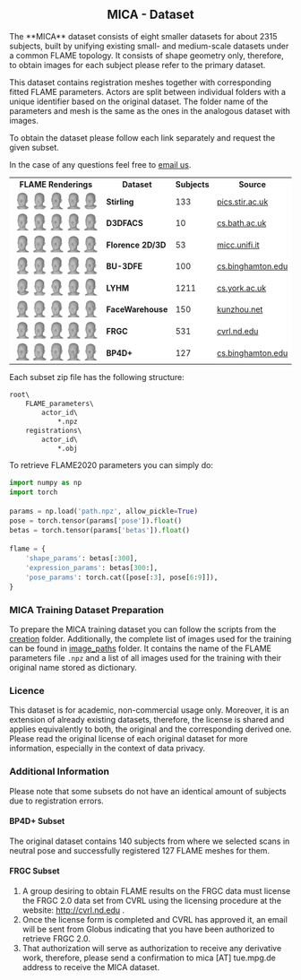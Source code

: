 <h2 align="center"><b>MICA - Dataset</b></h2>
The **MICA** dataset consists of eight smaller datasets for about 2315 subjects, built by unifying existing small- and medium-scale datasets under a common FLAME topology. It consists of shape geometry only, therefore, to obtain images for each subject please refer to the primary dataset.

This dataset contains registration meshes together with corresponding fitted FLAME parameters. Actors are split between individual folders with a unique identifier based on the original dataset. The folder name of the parameters and mesh is the same as the ones in the analogous dataset with images. 

To obtain the dataset please follow each link separately and request the given subset.

In the case of any questions feel free to <a href="mailto:&#109;&#105;&#099;&#097;&#064;&#116;&#117;&#101;&#046;&#109;&#112;&#103;&#046;&#100;&#101;">email us</a>.

<div align="center">
<table cellspacing="0" cellpadding="0" bgcolor="#ffffff" border="0">
  <tr>
    <th>FLAME Renderings</th>
    <th>Dataset</th>
    <th>Subjects</th>
    <th>Source</th>
  </tr>
  <tr></tr>
  <tr>
    <td><img src="../documents/STIRLING.gif"></td>
    <td><b>Stirling</b></td>
    <td>133</td>
    <td><a href="http://pics.stir.ac.uk/ESRC/" target="_blank">pics.stir.ac.uk</a></td>
  </tr>
  <tr></tr>
  <tr>
    <td><img src="../documents/D3DFACS.gif"></td>
    <td><b>D3DFACS</b></td>
    <td>10</td>
    <td><a href="https://www.cs.bath.ac.uk/~dpc/D3DFACS/" target="_blank">cs.bath.ac.uk</a></td>
  </tr>
  <tr></tr>
  <tr>
    <td><img src="../documents/FLORENCE.gif"></td>
    <td><b>Florence 2D/3D</b></td>
    <td>53</td>
    <td><a href="https://www.micc.unifi.it/resources/datasets/florence-3d-faces/" target="_blank">micc.unifi.it</a></td>
  </tr>
  <tr></tr>
  <tr>
    <td><img src="../documents/BU3DFE.gif"></td>
    <td><b>BU-3DFE</b></td>
    <td>100</td>
    <td><a href="https://www.cs.binghamton.edu/~lijun/Research/3DFE/3DFE_Analysis.html" target="_blank">cs.binghamton.edu</a></td>
  </tr>
  <tr></tr>
  <tr>
    <td><img src="../documents/LYHM.gif"></td>
    <td><b>LYHM</b></td>
    <td>1211</td>
    <td><a href="https://www-users.cs.york.ac.uk/~nep/research/LYHM/" target="_blank">cs.york.ac.uk</a></td>
  </tr>
  <tr></tr>
  <tr>
    <td><img src="../documents/FACEWAREHOUSE.gif"></td>
    <td><b>FaceWarehouse</b></td>
    <td>150</td>
    <td><a href="http://kunzhou.net/zjugaps/facewarehouse/" target="_blank">kunzhou.net</a></td>
  </tr>
  <tr></tr>
  <tr>
    <td><img src="../documents/FRGC.gif"></td>
    <td><b>FRGC</b></td>
    <td>531</td>
    <td><a href="https://cvrl.nd.edu/projects/data/#face-recognition-grand-challenge-frgc-v20-data-collection" target="_blank">cvrl.nd.edu</a</td>
  </tr>
  <tr></tr>
  <tr>
    <td><img src="../documents/BP4D.gif"></td>
    <td><b>BP4D+</b></td>
    <td>127</td>
    <td><a href="http://www.cs.binghamton.edu/~lijun/Research/3DFE/3DFE_Analysis.html" target="_blank">cs.binghamton.edu</a></td>
  </tr>
</table>
</div>

Each subset zip file has the following structure:
```shell
root\
    FLAME_parameters\
        actor_id\
            *.npz
    registrations\
        actor_id\
            *.obj
```

To retrieve FLAME2020 parameters you can simply do:
```python
import numpy as np
import torch

params = np.load('path.npz', allow_pickle=True)
pose = torch.tensor(params['pose']).float()
betas = torch.tensor(params['betas']).float()

flame = {
    'shape_params': betas[:300],
    'expression_params': betas[300:],
    'pose_params': torch.cat([pose[:3], pose[6:9]]),
}
```

### MICA Training Dataset Preparation

To prepare the MICA training dataset you can follow the scripts from the [creation](https://github.com/Zielon/MICA/tree/master/datasets/creation) folder. Additionally, the complete list of images used for the training can be found in [image_paths](https://github.com/Zielon/MICA/tree/master/datasets/image_paths) folder. It contains the name of the FLAME parameters file `.npz` and a list of all images used for the training with their original name stored as dictionary.

### Licence
This dataset is for academic, non-commercial usage only. Moreover, it is an extension of already existing datasets, therefore, the license is shared and applies equivalently to both, the original and the corresponding derived one. Please read the original license of each original dataset for more information, especially in the context of data privacy.

### Additional Information

Please note that some subsets do not have an identical amount of subjects due to registration errors. 

#### BP4D+ Subset

The original dataset contains 140 subjects from where we selected scans in neutral pose and successfully registered 127 FLAME meshes for them.

#### FRGC Subset

1) A group desiring to obtain FLAME results on the FRGC data must license the FRGC 2.0 data set from CVRL using the licensing procedure at the website: http://cvrl.nd.edu .
2) Once the license form is completed and CVRL has approved it, an email will be sent from Globus indicating that you have been authorized to retrieve FRGC 2.0.
3) That authorization will serve as authorization to receive any derivative work, therefore, please send a confirmation to mica [AT] tue.mpg.de address to receive the MICA dataset.